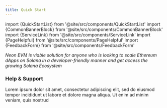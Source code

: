 ```yaml
---
title: Quick Start
---
```

import {QuickStartList} from '@site/src/components/QuickStartList'
import {CommonBannerBlock} from '@site/src/components/CommonBannerBlock'
import {ServiceLink} from '@site/src/components/ServiceLink'
import {PageHelpful} from '@site/src/components/PageHelpful'
import {FeedbackForm} from '@site/src/components/FeedbackForm'

*Neon EVM is viable solution for anyone who is looking to scale Ethereum dApps on Solana in a developer-friendly manner and get access the growing Solana Ecosystem*

<QuickStartList/>

<CommonBannerBlock title='Learn about Neon' description='Read Neon ecosystem<br /> basics and start using it' icon='/img/learn.svg' background='#ECFFF8' />
<CommonBannerBlock title='Join Neon Governance' description='Start influencing on Neon’s ecosystem<br /> development by participating in Voting' icon='/img/governance.svg' background='#FFF1FA' />
<CommonBannerBlock title='Learn about Neon' description='Learn Technical Requirements and<br /> how to run & operate Neon Proxy' icon='/img/proxy.svg' background='#F7F0FF' />

### Help & Support

Lorem ipsum dolor sit amet, consectetur adipiscing elit, sed do eiusmod tempor incididunt ut labore et dolore magna aliqua. Ut enim ad minim veniam, quis nostrud

<ServiceLink title='Ask on Discord' description='Our 🛟 rescue team is ready to help' icon='/icons/discord.svg' link='https://discord.com/invite/d9BhxNWTsj' />
